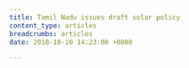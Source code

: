 ```yaml
---
title: Tamil Nadu issues draft solar policy
content_type: articles
breadcrumbs: articles
date: 2018-10-10 14:23:00 +0000

---
```

